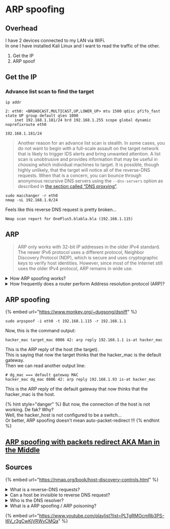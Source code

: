 # ARP spoofing

## Overhead

I have 2 devices connected to my LAN via WiFi.\
In one I have installed Kali Linux and I want to read the traffic of the other.

1. Get the IP
2. ARP spoof

## Get the IP

### Advance list scan to find the target

```
ip addr

2: eth0: <BROADCAST,MULTICAST,UP,LOWER_UP> mtu 1500 qdisc pfifo_fast state UP group default qlen 1000
    inet 192.168.1.181/24 brd 192.168.1.255 scope global dynamic noprefixroute eth0

```

`192.168.1.181/24`

> Another reason for an advance list scan is stealth. In some cases, you do not want to begin with a full-scale assault on the target network that is likely to trigger IDS alerts and bring unwanted attention. A list scan is unobtrusive and provides information that may be useful in choosing which individual machines to target. It is possible, though highly unlikely, that the target will notice all of the reverse-DNS requests. When that is a concern, you can bounce through anonymous recursive DNS servers using the `--dns-servers` option as described in [the section called “DNS proxying”](https://nmap.org/book/subvert-ids.html#defeating-firewalls-dns-proxy).

```
sudo macchanger -r eth0 
nmap -sL 192.168.1.0/24
```

Feels like this reverse DNS request is pretty broken...

```
Nmap scan report for OnePlus5.blabla.bla (192.168.1.115)
```

## ARP

> ARP only works with 32-bit IP addresses in the older IPv4 standard. The newer IPv6 protocol uses a different protocol, Neighbor Discovery Protocol (NDP), which is secure and uses cryptographic keys to verify host identities. However, since most of the Internet still uses the older IPv4 protocol, ARP remains in wide use.

<details>

<summary>How ARP spoofing works?</summary>

It works cuz every ARP-request to a node completely updates the ARP table present in the cache dedicated to it by the protocol, without respecting the pre-existing entries in the Routing table.

So if the hacker impersonate the router and send an ARP request to a host, this host will think that the hacker is the router.\
And again, if the hacker impersonate the target host and send an ARP request to the router, the router will think that the hacker is the host.\
\
In the end the ARP table of the target host will see the hacker MAC as the default gateway.

`192.168.1.1      HH:HH:HH:HH:HH:HH`

The ARP table of the router will see the hacker MAC as the host IP.

`192.168.1.115    HH:HH:HH:HH:HH:HH`

In the ARP table/cache of all devices this could be seen:

`192.168.1.25    HH:HH:HH:HH:HH:HH   -> the real IP of the host` \
`192.168.1.115    HH:HH:HH:HH:HH:HH  -> the spoofed one`

</details>

<details>

<summary>How frequently does a router perform Address resolution protocol (ARP)?</summary>

Guess what, depends by a lot of factors :D

</details>

## ARP spoofing

{% embed url="https://www.monkey.org/~dugsong/dsniff" %}

```
sudo arpspoof -i eth0 -t 192.168.1.115 -r 192.168.1.1 
```

Now, this is the command output:

```
hacker_mac target_mac 0806 42: arp reply 192.168.1.1 is-at hacker_mac
```

This is the ARP reply of the host (the target). \
This is saying that now the target thinks that the hacker\_mac is the default gateway. \
Then we can read another output line:

```
# dg_mac === default gateway MAC
hacker_mac dg_mac 0806 42: arp reply 192.168.1.93 is-at hacker_mac
```

This is the ARP reply of the default gateway that now thinks that the hacker\_mac is the host.&#x20;

{% hint style="danger" %}
But now, the connection of the host is not working. De fak? Why?\
Well, the hacker\_host is not configured to be a switch...\
Or better, ARP spoofing doesn't mean auto-packet-redirect !!!
{% endhint %}

## [ARP spoofing with packets redirect AKA Man in the Middle](wip/todo-man-in-the-middle-with-arp-spoofing.md)

## Sources

{% embed url="https://nmap.org/book/host-discovery-controls.html" %}

<details>

<summary>What is a reverse-DNS requests?</summary>

A reverse DNS is a DNS lookup of a domain name from an IP address.

You send and IP and you get the host name.

</details>

<details>

<summary>Can a host be invisible to reverse DNS request?</summary>

Idk but, I found that reverse DNS request can be filtered. This goes to Advance topic hands down.

</details>

<details>

<summary>Who is the DNS resolver?</summary>

```bash
cat /etc/resolv.conf 
# or better
( nmcli dev list || nmcli dev show ) | grep DNS
```

</details>

<details>

<summary>What is a ARP spoofing / ARP poisoning?</summary>

Is a technique by which an attacker sends ([spoofed](https://en.wikipedia.org/wiki/Spoofing\_attack)) ARP messages onto a LAN. Generally, the aim is to associate the attacker's MAC address with the IP address of another host, such as the default gateway, causing any traffic meant for that IP address to be sent to the attacker instead.

</details>

{% embed url="https://www.youtube.com/playlist?list=PLTgRMOcmRb3PS-l6V_r3gCwKjVRWvCMQa" %}

